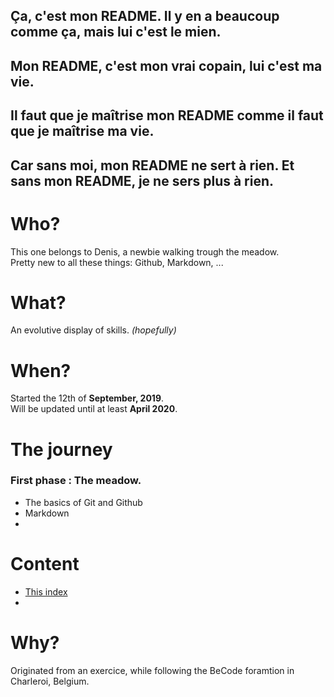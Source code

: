 ## Ça, c'est mon **README**. Il y en a beaucoup comme ça, mais lui c'est le mien.  
## Mon **README**, c'est mon vrai copain, lui c'est ma vie.  
## Il faut que je maîtrise mon **README** comme il faut que je maîtrise ma vie.  
## Car sans moi, mon **README** ne sert à rien. Et sans mon **README**, je ne sers plus à rien.  

# Who?

This one belongs to Denis, a newbie walking trough the meadow.  
Pretty new to all these things: Github, Markdown, ...  

# What?

An evolutive display of skills. *(hopefully)*  

# When?

Started the 12th of **September, 2019**.  
Will be updated until at least **April 2020**.  

# The journey

### First phase : The meadow.

- The basics of Git and Github  
- Markdown  
-  

# Content

- [This index](https://debourgeo.github.io/)  
-  

# Why?  

Originated from an exercice, while following the BeCode foramtion in Charleroi, Belgium.